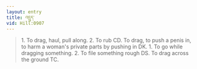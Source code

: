 ```yaml
---
layout: entry
title: འདྲུད་
vid: Hill:0907
---
```

> 1\. To drag, haul, pull along\. 2\. To rub CD\. To drag, to push a penis in, to harm a woman's private parts by pushing in DK\. 1\. To go while dragging something\. 2\. To file something rough DS\. To drag across the ground TC\.


